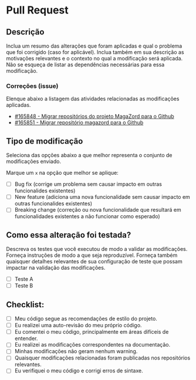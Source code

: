 # Pull Request

## Descrição

Inclua um resumo das alterações que foram aplicadas e qual o problema que foi corrigido (caso for aplicável). Inclua também em sua descrição as motivações relevantes e o contexto no qual a modificação será aplicada. Não se esqueça de listar as dependências necessárias para essa modificação.

### Correções (issue)

Elenque abaixo a listagem das atividades relacionadas as modificações aplicadas.

- [#165848 - Migrar repositórios do projeto MagaZord para o Github](https://redmine.magazord.com.br/issues/165848)
- [#165851 - Migrar repositório magazord para o Github](https://redmine.magazord.com.br/issues/165851)


## Tipo de modificação

Seleciona das opções abaixo a que melhor representa o conjunto de modificações enviado.

Marque um `x` na opção que melhor se aplique:

- [ ] Bug fix (corrige um problema sem causar impacto em outras funcionalides existentes)
- [ ] New feature (adiciona uma nova funcionalidade sem causar impacto em outras funcionalides existentes)
- [ ] Breaking change (correção ou nova funcionalidade que resultará em funcionalidades existentes a não funcionar como esperado)

## Como essa alteração foi testada?

Descreva os testes que você executou de modo a validar as modificações. Forneça instruções de modo a que seja reproduzível. Forneça também quaisquer detalhes relevantes de sua configuração de teste que possam impactar na validação das modificações.

- [ ] Teste A
- [ ] Teste B

## Checklist:

- [ ] Meu código segue as recomendações de estilo do projeto.
- [ ] Eu realizei uma auto-revisão do meu próprio código.
- [ ] Eu comentei o meu código, principalmente em áreas difíceis de entender.
- [ ] Eu realizei as modificações correspondentes na documentação.
- [ ] Minhas modificações não geram nenhum warning.
- [ ] Quaisquer modificações relacionadas foram publicadas nos repositórios relevantes.
- [ ] Eu verifiquei o meu código e corrigi erros de sintaxe.
